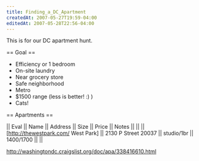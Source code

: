```yaml
---
title: Finding_a_DC_Apartment
createdAt: 2007-05-27T19:59-04:00
editedAt: 2007-05-28T22:56-04:00
---
```


This is for our DC apartment hunt.

== Goal ==
* Efficiency or 1 bedroom
* On-site laundry
* Near grocery store
* Safe neighborhood
* Metro
* $1500 range (less is better! :) )
* Cats!

== Apartments ==

|| Eval || Name                                || Address             || Size       || Price       || Notes ||
||      || [http://thewestpark.com/ West Park] || 2130 P Street 20037 || studio/1br || $1400/$1700 ||       ||


http://washingtondc.craigslist.org/doc/apa/338416610.html

